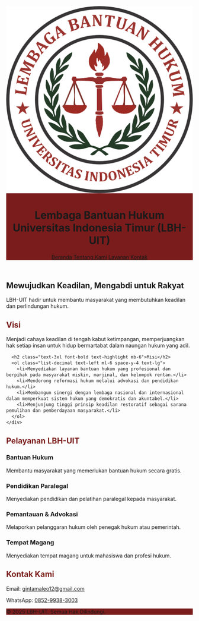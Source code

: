 <html lang="id">
<head>
  <meta charset="UTF-8" />
  <meta name="viewport" content="width=device-width, initial-scale=1.0" />
  <title>LBH-UIT Makassar</title>
  <link href="https://cdn.jsdelivr.net/npm/tailwindcss@2.2.19/dist/tailwind.min.css" rel="stylesheet">
  <link href="https://fonts.googleapis.com/css2?family=Inter:wght@400;600;700&display=swap" rel="stylesheet">
  <style>
    body { font-family: 'Inter', sans-serif; }
    .primary-color { background-color: #7a1c1c; }
    .accent-color { color: #144d36; }
    .text-highlight { color: #7a1c1c; }
  </style>
</head>
<body class="bg-white text-gray-800">
  <!-- Header -->
  <header class="primary-color text-white py-6 shadow-md sticky top-0 z-50">
    <div class="max-w-6xl mx-auto px-6 flex items-center justify-between">
      <div class="flex items-center space-x-4">
        <img src="LOGO_LBH-removebg-preview.png" alt="Logo LBH-UIT" class="h-14 w-14 object-contain rounded-full shadow-md">
        <div>
          <h1 class="text-2xl sm:text-3xl font-bold leading-tight tracking-wide">Lembaga Bantuan Hukum<br><span class="text-sm sm:text-base font-medium">Universitas Indonesia Timur (LBH-UIT)</span></h1>
        </div>
      </div>
      <div class="hidden sm:flex space-x-6">
        <a href="#beranda" class="hover:underline font-medium">Beranda</a>
        <a href="#tentang" class="hover:underline font-medium">Tentang Kami</a>
        <a href="#layanan" class="hover:underline font-medium">Layanan</a>
        <a href="#kontak" class="hover:underline font-medium">Kontak</a>
      </div>
    </div>
  </header>

  <!-- Hero -->
  <section id="beranda" class="bg-cover bg-center text-white py-32 px-6" style="background-image: url('https://images.unsplash.com/photo-1573164713988-8665fc963095?auto=format&fit=crop&w=1600&q=80');">
    <div class="bg-black bg-opacity-50 p-10 rounded-xl max-w-3xl mx-auto text-center">
      <h2 class="text-4xl font-bold mb-4 leading-snug">Mewujudkan Keadilan, Mengabdi untuk Rakyat</h2>
      <p class="text-lg">LBH-UIT hadir untuk membantu masyarakat yang membutuhkan keadilan dan perlindungan hukum.</p>
    </div>
  </section>

  <!-- Tentang Kami -->
  <section id="tentang" class="py-20 bg-gray-100 px-6">
    <div class="max-w-4xl mx-auto text-center">
      <h2 class="text-3xl font-bold text-highlight mb-8">Visi</h2>
      <p class="mb-12 text-lg">Menjadi cahaya keadilan di tengah kabut ketimpangan, memperjuangkan hak setiap insan untuk hidup bermartabat dalam naungan hukum yang adil.</p>

      <h2 class="text-3xl font-bold text-highlight mb-6">Misi</h2>
      <ol class="list-decimal text-left ml-6 space-y-4 text-lg">
        <li>Menyediakan layanan bantuan hukum yang profesional dan berpihak pada masyarakat miskin, marjinal, dan kelompok rentan.</li>
        <li>Mendorong reformasi hukum melalui advokasi dan pendidikan hukum.</li>
        <li>Membangun sinergi dengan lembaga nasional dan internasional dalam memperkuat sistem hukum yang demokratis dan akuntabel.</li>
        <li>Menjunjung tinggi prinsip keadilan restoratif sebagai sarana pemulihan dan pemberdayaan masyarakat.</li>
      </ol>
    </div>
  </section>

  <!-- Layanan -->
  <section id="layanan" class="py-20 bg-white px-6">
    <div class="max-w-4xl mx-auto text-center">
      <h2 class="text-3xl font-bold text-highlight mb-8">Pelayanan LBH-UIT</h2>
      <div class="grid sm:grid-cols-2 gap-8 text-left">
        <div class="bg-gray-50 p-6 rounded-xl shadow hover:shadow-lg transition duration-300">
          <h3 class="text-xl font-semibold mb-2">Bantuan Hukum</h3>
          <p>Membantu masyarakat yang memerlukan bantuan hukum secara gratis.</p>
        </div>
        <div class="bg-gray-50 p-6 rounded-xl shadow hover:shadow-lg transition duration-300">
          <h3 class="text-xl font-semibold mb-2">Pendidikan Paralegal</h3>
          <p>Menyediakan pendidikan dan pelatihan paralegal kepada masyarakat.</p>
        </div>
        <div class="bg-gray-50 p-6 rounded-xl shadow hover:shadow-lg transition duration-300">
          <h3 class="text-xl font-semibold mb-2">Pemantauan & Advokasi</h3>
          <p>Melaporkan pelanggaran hukum oleh penegak hukum atau pemerintah.</p>
        </div>
        <div class="bg-gray-50 p-6 rounded-xl shadow hover:shadow-lg transition duration-300">
          <h3 class="text-xl font-semibold mb-2">Tempat Magang</h3>
          <p>Menyediakan tempat magang untuk mahasiswa dan profesi hukum.</p>
        </div>
      </div>
    </div>
  </section>

  <!-- Kontak -->
  <section id="kontak" class="py-20 bg-gray-100 px-6">
    <div class="max-w-4xl mx-auto text-center">
      <h2 class="text-3xl font-bold text-highlight mb-6">Kontak Kami</h2>
      <p class="text-lg mb-2">Email: <a href="mailto:gintamaleo12@gmail.com" class="text-blue-600 underline">gintamaleo12@gmail.com</a></p>
      <p class="text-lg">WhatsApp: <a href="https://wa.me/6285299383003" class="text-green-600 underline">0852-9938-3003</a></p>
    </div>
  </section>

  <!-- Footer -->
  <footer class="primary-color text-white text-center py-6 mt-12">
    <p class="text-sm">&copy; 2025 LBH-UIT. Semua Hak Dilindungi.</p>
  </footer>
</body>
</html>
